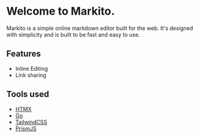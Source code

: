 # Welcome to Markito. 
Markito is a simple online markdown editor built for the web. It's designed with simplicity and is built to be fast and easy to use. 

## Features 
- Inline Editing 
- Link sharing  

## Tools used 
- [HTMX](https://htmx.org/)
- [Go](https://golang.org/)
- [TailwindCSS](https://tailwindcss.com/)
- [PrismJS](https://prismjs.com/)